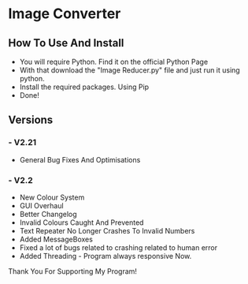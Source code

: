 # Image Converter
## How To Use And Install
- You will require Python. Find it on the official Python Page
- With that download the "Image Reducer.py" file and just run it using python.
- Install the required packages. Using Pip
- Done!
## Versions
### - V2.21
- General Bug Fixes And Optimisations
### - V2.2
- New Colour System
- GUI Overhaul
- Better Changelog
- Invalid Colours Caught And Prevented
- Text Repeater No Longer Crashes To Invalid Numbers
- Added MessageBoxes
- Fixed a lot of bugs related to crashing related to human error
- Added Threading - Program always responsive Now.


Thank You For Supporting My Program!
